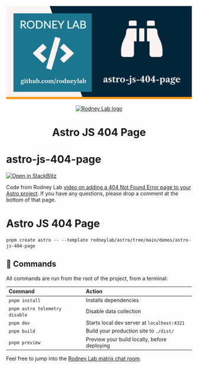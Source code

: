 <img src="../../images/rodneylab-github-astro-js-404-page.png" alt="Rodney Lab astro-contact-form Github banner">

<p align="center">
  <a aria-label="Open Rodney Lab site" href="https://rodneylab.com" rel="nofollow noopener noreferrer">
    <img alt="Rodney Lab logo" src="https://rodneylab.com/assets/icon.png" width="60" />
  </a>
</p>
<h1 align="center">
  Astro JS 404 Page
</h1>

# astro-js-404-page

[![Open in StackBlitz](https://developer.stackblitz.com/img/open_in_stackblitz.svg)](https://stackblitz.com/github/rodneylab/astro/tree/main/demos/astro-js-404-page)

Code from Rodney Lab <a aria-label="Open Rodney Lab blog post on Landing page to Anchor" href="https://rodneylab.com/astro-js-404-page/">video on adding a 404 Not Found Error page to your Astro project</a>. If you have any questions, please drop a comment at the bottom of that page.

# Astro JS 404 Page

```
pnpm create astro -- --template rodneylab/astro/tree/main/demos/astro-js-404-page
```

## 🧞 Commands

All commands are run from the root of the project, from a terminal:

| Command                        | Action                                       |
| :----------------------------- | :------------------------------------------- |
| `pnpm install`                 | Installs dependencies                        |
| `pnpm astro telemetry disable` | Disable data collection                      |
| `pnpm dev`                     | Starts local dev server at `localhost:4321`  |
| `pnpm build`                   | Build your production site to `./dist/`      |
| `pnpm preview`                 | Preview your build locally, before deploying |

Feel free to jump into the [Rodney Lab matrix chat room](https://matrix.to/#/%23rodney:matrix.org).
